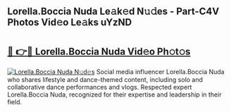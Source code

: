 ## Lorella.Boccia Nuda Le𝚊k𝚎d N𝚞𝚍es - Part-C4V Photos Vid𝚎o Le𝚊ks uYzND

# <h2><a href="http://fbbkvq.evod.top/?m=Lorella.Boccia+Nuda">🔗 👉🔴 Lorella.Boccia Nuda Vid𝚎o Ph𝚘t𝚘s</a></h2>

[![Lorella.Boccia Nuda N𝚞d𝚎s](https://i.imgur.com/8V9OHl7.gif)](http://fbbkvq.evod.top/?m=Lorella.Boccia+Nuda)
Social media influencer Lorella.Boccia Nuda who shares lifestyle and dance-themed content, including solo and collaborative dance performances and vlogs. Respected expert Lorella.Boccia Nuda, recognized for their expertise and leadership in their field. 
